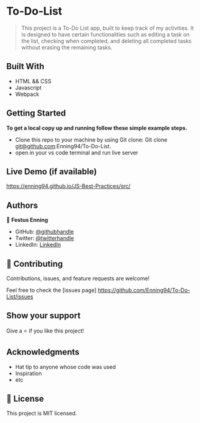 # To-Do-List
> This project is a To-Do List app, built to keep track of my activities. It is designed to have certain functionalities such as editing a task on the list, checking when completed, and deleting all completed tasks without erasing the remaining tasks.

## Built With
- HTML && CSS
- Javascript
- Webpack

## Getting Started
**To get a local copy up and running follow these simple example steps.**

- Clone this repo to your machine by using Git clone: Git clone git@github.com:Enning94/To-Do-List.
- open in your vs code terminal and run live server

## Live Demo (if available)
https://enning94.github.io/JS-Best-Practices/src/

## Authors

👤 **Festus Enning**

- GitHub: [@githubhandle](https://github.com/Enning94)
- Twitter: [@twitterhandle](https://twitter.com/nana_akyerefi)
- LinkedIn: [LinkedIn](https://linkedin.com/in/enning-festus)

## 🤝 Contributing

Contributions, issues, and feature requests are welcome!

Feel free to check the [issues page] https://github.com/Enning94/To-Do-List/issues
## Show your support

Give a ⭐️ if you like this project!

## Acknowledgments

- Hat tip to anyone whose code was used
- Inspiration
- etc

## 📝 License

This project is MIT licensed.
